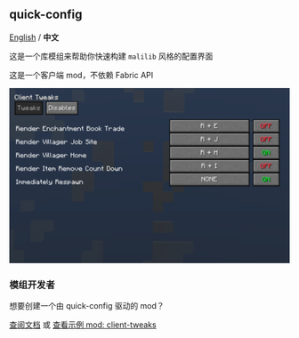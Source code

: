 ## quick-config

[English](https://github.com/Ivan-1F/quick-config/blob/fabric-1.15.2/README.md) / **中文**

这是一个库模组来帮助你快速构建 `malilib` 风格的配置界面

这是一个客户端 mod，不依赖 Fabric API

![preview](https://github.com/Ivan-1F/quick-config/blob/fabric-1.15.2/screenshots/preview.png?raw=true)

### 模组开发者

想要创建一个由 quick-config 驱动的 mod？

[查阅文档](https://github.com/Ivan-1F/quick-config/blob/fabric-1.15.2/docs/docs_cn.md) 或 [查看示例 mod: client-tweaks](https://github.com/Ivan-1F/client-tweaks)